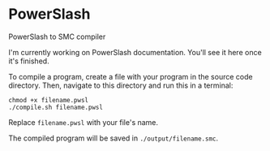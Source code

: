 # PowerSlash
PowerSlash to SMC compiler

I'm currently working on PowerSlash documentation. You'll see it here once it's finished.

To compile a program, create a file with your program in the source code directory. Then, navigate to this directory and run this in a terminal:
```
chmod +x filename.pwsl
./compile.sh filename.pwsl
```
Replace `filename.pwsl` with your file's name.

The compiled program will be saved in `./output/filename.smc`.

